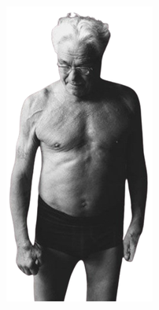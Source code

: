 ![image alt](https://github.com/PilatesHub/PilatesHub/blob/c541ab10128237ae1bd928fe4ec8fa2642bd18e5/joseph.png)
